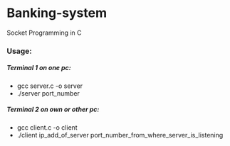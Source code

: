 # Banking-system
Socket Programming in C

### Usage:
##### Terminal 1 on one pc:
- gcc server.c -o server
- ./server port_number
##### Terminal 2 on own or other pc:
- gcc client.c -o client
- ./client ip_add_of_server port_number_from_where_server_is_listening
